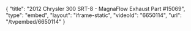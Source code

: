 {
    "title": "2012 Chrysler 300 SRT-8 - MagnaFlow Exhaust Part #15069",
    "type": "embed",
    "layout": "iframe-static",
    "videoId": "6650114",
    "url": "\/tvpembed\/6650114"
}